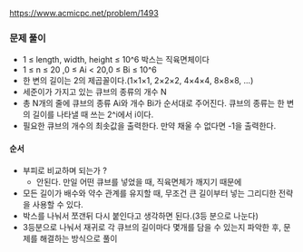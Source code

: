 https://www.acmicpc.net/problem/1493
### 문제 풀이
- 1 ≤ length, width, height ≤ 10^6 박스는 직육면체이다 
- 1 ≤ n ≤ 20 ,0 ≤ Ai < 20,0 ≤ Bi ≤ 10^6
-  한 변의 길이는 2의 제곱꼴이다.(1×1×1, 2×2×2, 4×4×4, 8×8×8, ...)
- 세준이가 가지고 있는 큐브의 종류의 개수 N
- 총 N개의 줄에 큐브의 종류 Ai와 개수 Bi가 순서대로 주어진다. 큐브의 종류는 한 변의 길이를 나타낼 때 쓰는 2^i에서 i이다.
- 필요한 큐브의 개수의 최솟값을 출력한다. 만약 채울 수 없다면 -1을 출력한다.

#### 순서
- 부피로 비교하며 되는가 ?
    - 안된다. 만일 어떤 큐브를 넣었을 때, 직육면체가 깨지기 때문에 
- 모든 길이가 배수와 약수 관계를 유지할 때, 무조건 큰 길이부터 넣는 그리디한 전략을 사용할 수 있다.
- 박스를 나눠서 쪼갠뒤 다시 붙인다고 생각하면 된다.(3등 분으로 나눈다)
- 3등분으로 나눠서 재귀로 각 큐브의 길이마다 몇개를 담을 수 있는지 파악한 후, 문제를 해결하는 방식으로 풀이



